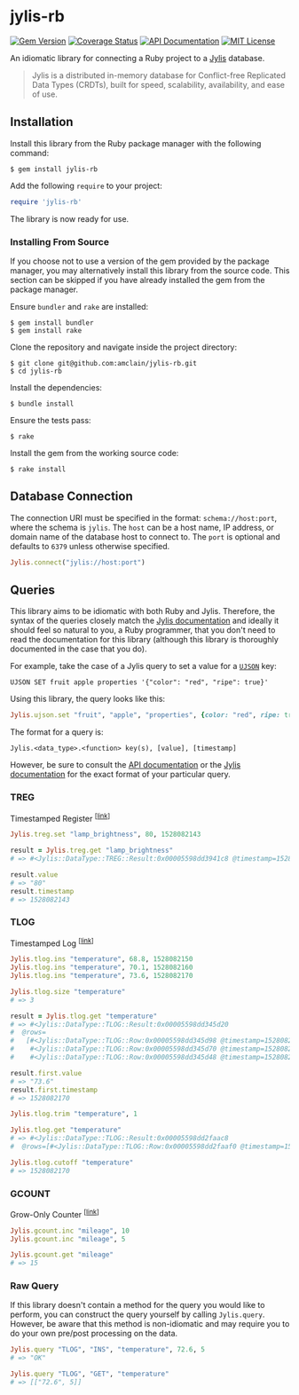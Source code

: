 # jylis-rb

[![Gem Version](https://badge.fury.io/rb/jylis-rb.svg)](https://badge.fury.io/rb/jylis-rb)
[![Coverage Status](https://coveralls.io/repos/github/amclain/jylis-rb/badge.svg?branch=master)](https://coveralls.io/github/amclain/jylis-rb?branch=master)
[![API Documentation](http://img.shields.io/badge/docs-api-blue.svg)](http://www.rubydoc.info/gems/jylis-rb)
[![MIT License](https://img.shields.io/badge/license-MIT-yellowgreen.svg)](https://github.com/amclain/jylis-rb/blob/master/license.txt)

An idiomatic library for connecting a Ruby project to a
[Jylis](https://github.com/jemc/jylis) database.

> Jylis is a distributed in-memory database for Conflict-free Replicated Data
> Types (CRDTs), built for speed, scalability, availability, and ease of use.

## Installation

Install this library from the Ruby package manager with the following command:

```text
$ gem install jylis-rb
```

Add the following `require` to your project:

```ruby
require 'jylis-rb'
```

The library is now ready for use.

### Installing From Source

If you choose not to use a version of the gem provided by the package manager,
you may alternatively install this library from the source code. This section
can be skipped if you have already installed the gem from the package manager.

Ensure `bundler` and `rake` are installed:

```text
$ gem install bundler
$ gem install rake
```

Clone the repository and navigate inside the project directory:

```text
$ git clone git@github.com:amclain/jylis-rb.git
$ cd jylis-rb
```

Install the dependencies:

```text
$ bundle install
```

Ensure the tests pass:

```text
$ rake
```

Install the gem from the working source code:

```text
$ rake install
```

## Database Connection

The connection URI must be specified in the format: `schema://host:port`, where
the schema is `jylis`. The `host` can be a host name, IP address, or domain name
of the database host to connect to. The `port` is optional and defaults to
`6379` unless otherwise specified.

```ruby
Jylis.connect("jylis://host:port")
```

## Queries

This library aims to be idiomatic with both Ruby and Jylis. Therefore, the
syntax of the queries closely match the [Jylis documentation](https://jemc.github.io/jylis/docs/types/)
and ideally it should feel so natural to you, a Ruby programmer, that you don't
need to read the documentation for this library (although this library is
thoroughly documented in the case that you do).

For example, take the case of a Jylis query to set a value for a
[`UJSON`](https://jemc.github.io/jylis/docs/types/ujson/#set-key-key-ujson) key:

```text
UJSON SET fruit apple properties '{"color": "red", "ripe": true}'
```

Using this library, the query looks like this:

```ruby
Jylis.ujson.set "fruit", "apple", "properties", {color: "red", ripe: true}
```

The format for a query is:

```text
Jylis.<data_type>.<function> key(s), [value], [timestamp]
```

However, be sure to consult the [API documentation](http://www.rubydoc.info/gems/jylis-rb)
or the [Jylis documentation](https://jemc.github.io/jylis/docs/types/) for the
exact format of your particular query.

### TREG

Timestamped Register <sup>[[link](https://jemc.github.io/jylis/docs/types/treg/)]</sup>

```ruby
Jylis.treg.set "lamp_brightness", 80, 1528082143

result = Jylis.treg.get "lamp_brightness"
# => #<Jylis::DataType::TREG::Result:0x00005598dd3941c8 @timestamp=1528082143, @value="80">

result.value
# => "80"
result.timestamp
# => 1528082143
```

### TLOG

Timestamped Log <sup>[[link](https://jemc.github.io/jylis/docs/types/tlog/)]</sup>

```ruby
Jylis.tlog.ins "temperature", 68.8, 1528082150
Jylis.tlog.ins "temperature", 70.1, 1528082160
Jylis.tlog.ins "temperature", 73.6, 1528082170

Jylis.tlog.size "temperature"
# => 3

result = Jylis.tlog.get "temperature"
# => #<Jylis::DataType::TLOG::Result:0x00005598dd345d20
#  @rows=
#   [#<Jylis::DataType::TLOG::Row:0x00005598dd345d98 @timestamp=1528082170, @value="73.6">,
#    #<Jylis::DataType::TLOG::Row:0x00005598dd345d70 @timestamp=1528082160, @value="70.1">,
#    #<Jylis::DataType::TLOG::Row:0x00005598dd345d48 @timestamp=1528082150, @value="68.8">]>

result.first.value
# => "73.6"
result.first.timestamp
# => 1528082170

Jylis.tlog.trim "temperature", 1

Jylis.tlog.get "temperature"
# => #<Jylis::DataType::TLOG::Result:0x00005598dd2faac8
#  @rows=[#<Jylis::DataType::TLOG::Row:0x00005598dd2faaf0 @timestamp=1528082170, @value="73.6">]>

Jylis.tlog.cutoff "temperature"
# => 1528082170
```

### GCOUNT

Grow-Only Counter <sup>[[link](https://jemc.github.io/jylis/docs/types/gcount/)]</sup>

```ruby
Jylis.gcount.inc "mileage", 10
Jylis.gcount.inc "mileage", 5

Jylis.gcount.get "mileage"
# => 15
```

### Raw Query

If this library doesn't contain a method for the query you would like to
perform, you can construct the query yourself by calling `Jylis.query`.
However, be aware that this method is non-idiomatic and may require you to
do your own pre/post processing on the data.

```ruby
Jylis.query "TLOG", "INS", "temperature", 72.6, 5
# => "OK"

Jylis.query "TLOG", "GET", "temperature"
# => [["72.6", 5]]
```
